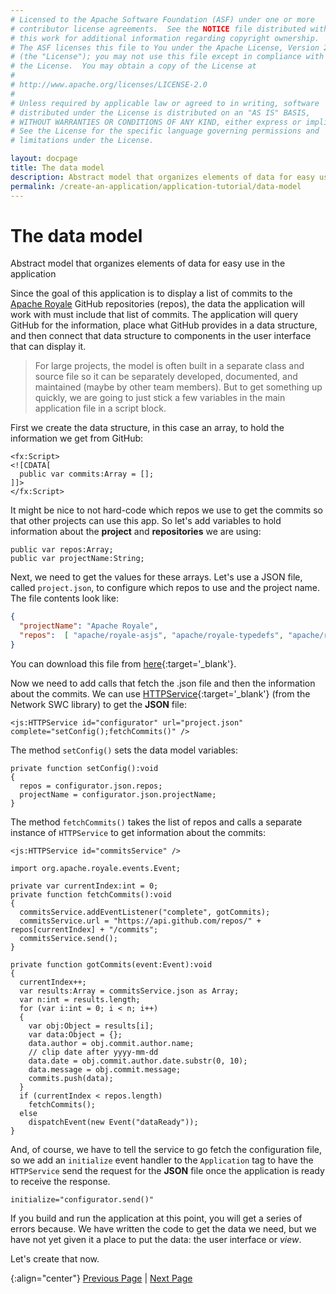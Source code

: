 ```yaml
---
# Licensed to the Apache Software Foundation (ASF) under one or more
# contributor license agreements.  See the NOTICE file distributed with
# this work for additional information regarding copyright ownership.
# The ASF licenses this file to You under the Apache License, Version 2.0
# (the "License"); you may not use this file except in compliance with
# the License.  You may obtain a copy of the License at
# 
# http://www.apache.org/licenses/LICENSE-2.0
# 
# Unless required by applicable law or agreed to in writing, software
# distributed under the License is distributed on an "AS IS" BASIS,
# WITHOUT WARRANTIES OR CONDITIONS OF ANY KIND, either express or implied.
# See the License for the specific language governing permissions and
# limitations under the License.

layout: docpage
title: The data model
description: Abstract model that organizes elements of data for easy use in the application
permalink: /create-an-application/application-tutorial/data-model
---
```


# The data model

Abstract model that organizes elements of data for easy use in the application

Since the goal of this application is to display a list of commits to the [Apache Royale](https://royale.apache.org/) GitHub repositories (repos), the data the application will work with must include that list of commits. The application will query GitHub for the information, place what GitHub provides in a data structure, and then connect that data structure to components in the user interface that can display it.

> For large projects, the model is often built in a separate class and source file so it can be separately developed, documented, and maintained (maybe by other team members). But to get something up quickly, we are going to just stick a few variables in the main application file in a script block.

First we create the data structure, in this case an array, to hold the information we get from GitHub:

```mxml
<fx:Script>
<![CDATA[
  public var commits:Array = [];
]]>
</fx:Script>
```

It might be nice to not hard-code which repos we use to get the commits so that other projects can use this app. So let's add variables to hold information about the **project** and **repositories** we are using:

```as3
public var repos:Array;
public var projectName:String;
```

Next, we need to get the values for these arrays. Let's use a JSON file, called `project.json`, to configure which repos to use and the project name. The file contents look like:

```json
{ 
  "projectName": "Apache Royale",
  "repos":  [ "apache/royale-asjs", "apache/royale-typedefs", "apache/royale-compiler" ]
}
```

You can download this file from [here](https://github.com/apache/royale-asjs/blob/develop/examples/express/GitHubCommitLogViewer/src/main/resources/project.json){:target='_blank'}.

Now we need to add calls that fetch the .json file and then the information about the commits.  We can use [HTTPService](https://royale.apache.org/asdoc/index.html#!org.apache.royale.net/HTTPService){:target='_blank'} (from the Network SWC library) to get the **JSON** file:

```mxml
<js:HTTPService id="configurator" url="project.json" complete="setConfig();fetchCommits()" />
```
The method `setConfig()` sets the data model variables:

```as3
private function setConfig():void
{
  repos = configurator.json.repos;
  projectName = configurator.json.projectName;
}
```

The method `fetchCommits()` takes the list of repos and calls a separate instance of `HTTPService` to get information about the commits:

```mxml
<js:HTTPService id="commitsService" />
```

```as3
import org.apache.royale.events.Event;

private var currentIndex:int = 0;
private function fetchCommits():void
{
  commitsService.addEventListener("complete", gotCommits);
  commitsService.url = "https://api.github.com/repos/" + repos[currentIndex] + "/commits";
  commitsService.send();
}

private function gotCommits(event:Event):void
{
  currentIndex++;
  var results:Array = commitsService.json as Array;
  var n:int = results.length;
  for (var i:int = 0; i < n; i++)
  {
    var obj:Object = results[i];
    var data:Object = {};
    data.author = obj.commit.author.name;
    // clip date after yyyy-mm-dd
    data.date = obj.commit.author.date.substr(0, 10);
    data.message = obj.commit.message;
    commits.push(data);
  }
  if (currentIndex < repos.length)
    fetchCommits();
  else
    dispatchEvent(new Event("dataReady"));
}
```

And, of course, we have to tell the service to go fetch the configuration file, so we add an `initialize` event handler to the `Application` tag to have the `HTTPService` send the request for the **JSON** file once the application is ready to receive the response.

```mxml
initialize="configurator.send()"
```

If you build and run the application at this point, you will get a series of errors because. We have written the code to get the data we need, but we have not yet given it a place to put the data: the user interface or _view_.

Let's create that now.

{:align="center"}
[Previous Page](create-an-application/application-tutorial/main) \| [Next Page](create-an-application/application-tutorial/view)


